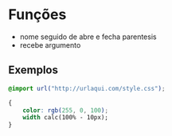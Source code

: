 # Funções

* nome seguido de abre e fecha parentesis
* recebe argumento

## Exemplos

```css
@import url("http://urlaqui.com/style.css");

{
    color: rgb(255, 0, 100);
    width calc(100% - 10px);
}
```